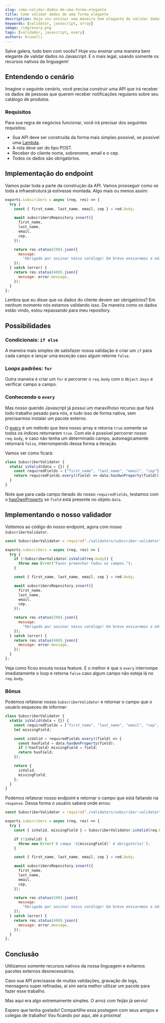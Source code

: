 ```yaml
---
slug: como-validar-dados-de-uma-forma-elegante
title: Como validar dados de uma forma elegante
description: Hoje vou ensinar uma maneira bem elegante de validar dados no Javascript. E o mais legal, usando somente os recursos nativos da linguagem!
keywords: [validator, javascript, array]
image: /img/every.png
tags: [validador, javascript, every]
authors: brunelli
---
```


Salve galera, tudo bem com vocês?
Hoje vou ensinar uma maneira bem elegante de validar dados no Javascript. E o mais legal, usando somente os recursos nativos da linguagem!

## Entendendo o cenário

Imagine o seguinte cenário, você precisa construir uma API que irá receber os dados de pessoas que querem receber notificações regulares sobre seu catálogo de produtos.

<!-- truncate -->

### Requisitos

Para sua regra de negócios funcionar, você irá precisar dos seguintes requisitos:

- Sua API deve ser construída da forma mais simples possível, se possível uma [Lambda](https://aws.amazon.com/pt/lambda/).
- A rota deve ser do tipo POST.
- Receber do cliente nome, sobrenome, email e o cep.
- Todos os dados são obrigatórios.

## Implementação do endpoint

Vamos pular toda a parte da construção da API. Vamos prosseguir como se toda a infraestrutura já estivesse montada. Algo mais ou menos assim:

```js title="subscribers.js"
exports.subscribers = async (req, res) => {
  try {
    const { first_name, last_name, email, cep } = red.body;

    await subscribersRepository.insert({
      first_name,
      last_name,
      email,
      cep,
    });

    return res.status(200).json({
      message:
        "Obrigado por assinar nosso catálogo! Em breve enviaremos a edição desse mês por e-mail.",
    });
  } catch (error) {
    return res.status(400).json({
      message: error.message,
    });
  }
};
```

Lembra que eu disse que os dados do cliente devem ser obrigatórios? Em nenhum momento nós estamos validando isso. Da maneira como os dados estão vindo, estou repassando para meu repository.

## Possibilidades

### Condicionais: `if else`

A maneira mais simples de satisfazer nossa validação é criar um `if` para cada campo e lançar uma exceção caso algum retorne `false`.

### Loops padrões: `for`

Outra maneira é criar um `for` e percorrer o `req.body` com o `Object.keys` e verificar campo a campo.

### Conhecendo o `every`

Mas nosso querido Javascript já possuí um maravilhoso recurso que fará todo trabalho pesado para nós, e tudo isso de forma nativa, sem precisarmos instalar um pacote externo.

O [every](https://developer.mozilla.org/pt-BR/docs/Web/JavaScript/Reference/Global_Objects/Array/every) é um método que itera nosso array e retorna `true` somente se todos os índices retornarem `true`. Com ele é possível percorrer nosso `req.body`, e caso não tenha um determinado campo, automagicamente retornará `false`, interrompendo dessa forma a iteração.

Vamos ver como ficará:

```js title="subscribersValidator.js"
class SubscriberValidator {
  static isValid(data = {}) {
    const requiredFields = ["first_name", "last_name", "email", "cep"];
    return requiredFields.every((field) => data.hasOwnProperty(field));
  }
}
```

Note que para cada campo iterado do nosso `requiredFields`, testamos com o [hasOwnProperty](https://developer.mozilla.org/pt-BR/docs/Web/JavaScript/Reference/Global_Objects/Object/HasOwnProperty) se `field` está presente no objeto `data`.

## Implementando o nosso validador

Voltemos ao código do nosso endpoint, agora com nosso `SubscriberValidator`.

```js title="subscribers.js"
const SubscriberValidator = require("./validators/subscriber-validator");

exports.subscribers = async (req, res) => {
  try {
    if (!SubscriberValidator.isValid(req.body)) {
      throw new Error("Favor preencher todos os campos.");
    }

    const { first_name, last_name, email, cep } = red.body;

    await subscribersRepository.insert({
      first_name,
      last_name,
      email,
      cep,
    });

    return res.status(200).json({
      message:
        "Obrigado por assinar nosso catálogo! Em breve enviaremos a edição desse mês por e-mail.",
    });
  } catch (error) {
    return res.status(400).json({
      message: error.message,
    });
  }
};
```

Veja como ficou enxuta nossa feature. E o melhor é que o `every` interrompe imediatamente o loop e retorna `false` caso algum campo não esteja lá no `req.body`.

### Bônus

Podemos refatorar nosso `SubscriberValidator` e retornar o campo que o usuário esqueceu de informar:

```js title="subscribersValidator.js"
class SubscriberValidator {
  static isValid(data = {}) {
    const requiredFields = ["first_name", "last_name", "email", "cep", "phone"];
    let missingField;

    const isValid = requiredFields.every((field) => {
      const hasField = data.hasOwnProperty(field);
      if (!hasField) missingField = field;
      return hasField;
    });

    return {
      isValid,
      missingField,
    };
  }
}
```

Podemos refatorar nosso endpoint e retornar o campo que está faltando na `response`. Dessa forma o usuário saberá onde errou:

```js title="subscribers.js"
const SubscriberValidator = require("./validators/subscriber-validator");

exports.subscribers = async (req, res) => {
  try {
    const { isValid, missingField } = SubscriberValidator.isValid(req.body);

    if (!isValid) {
      throw new Error(`O campo '${missingField}' é obrigatório!`);
    }

    const { first_name, last_name, email, cep } = red.body;

    await subscribersRepository.insert({
      first_name,
      last_name,
      email,
      cep,
    });

    return res.status(200).json({
      message:
        "Obrigado por assinar nosso catálogo! Em breve enviaremos a edição desse mês por e-mail.",
    });
  } catch (error) {
    return res.status(400).json({
      message: error.message,
    });
  }
};
```

## Conclusão

Utilizamos somente recursos nativos da nossa linguagem e evitamos pacotes externos desnecessários.

Caso sua API precisasse de muitas validações, gravação de logs, mensagens super refinadas, ai sim seria melhor utilizar um pacote para fazer esse trabalho.

Mas aqui era algo extremamente simples. O arroz com feijão já serviu!

Espero que tenha gostado! Compartilhe essa postagem com seus amigos e colegas de trabalho! Vou ficando por aqui, até a próxima!
